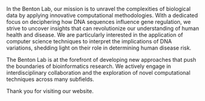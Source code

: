 In the Benton Lab, our mission is to unravel the complexities of biological data by applying innovative computational methodologies. With a dedicated focus on deciphering how DNA sequences influence gene regulation, we strive to uncover insights that can revolutionize our understanding of human health and disease. We are particularly interested in the application of computer science techniques to interpret the implications of DNA variations, shedding light on their role in determining human disease risk.

The Benton Lab is at the forefront of developing new approaches that push the boundaries of bioinformatics research. We actively engage in interdisciplinary collaboration and the exploration of novel computational techniques across many subfields.

Thank you for visiting our website.
